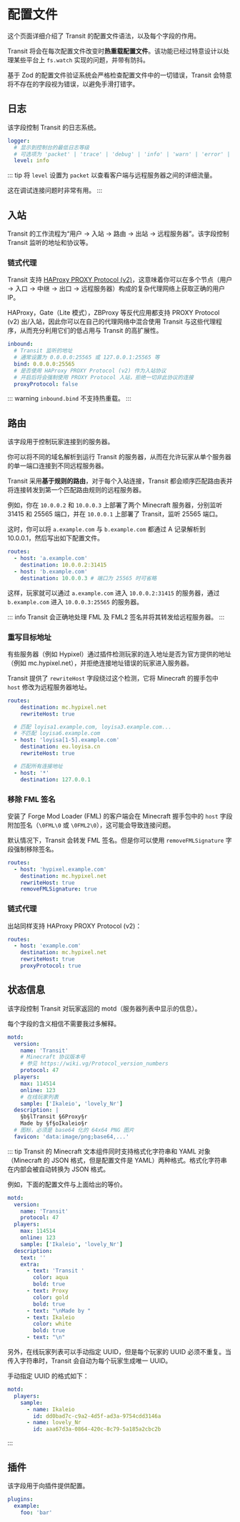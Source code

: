 # 配置文件

这个页面详细介绍了 Transit 的配置文件语法，以及每个字段的作用。

Transit 将会在每次配置文件改变时**热重载配置文件**。该功能已经过特意设计以处理某些平台上 `fs.watch` 实现的问题，并带有防抖。

基于 Zod 的配置文件验证系统会严格检查配置文件中的一切错误，Transit 会特意将不存在的字段视为错误，以避免手滑打错字。

## 日志

该字段控制 Transit 的日志系统。

```yml
logger:
  # 显示到控制台的最低日志等级
  # 可选项为 'packet' | 'trace' | 'debug' | 'info' | 'warn' | 'error' | 'fetal'，严重性从低到高
  level: info
```

::: tip
将 `level` 设置为 `packet` 以查看客户端与远程服务器之间的详细流量。

这在调试连接问题时非常有用。
:::

## 入站

Transit 的工作流程为“用户 -> 入站 -> 路由 -> 出站 -> 远程服务器”。该字段控制 Transit 监听的地址和协议等。

### 链式代理

Transit 支持 [HAProxy PROXY Protocol (v2)](https://www.haproxy.org/download/1.8/doc/proxy-protocol.txt)，这意味着你可以在多个节点（用户 -> 入口 -> 中继 -> 出口 -> 远程服务器）构成的复杂代理网络上获取正确的用户 IP。

HAProxy，Gate（Lite 模式），ZBProxy 等反代应用都支持 PROXY Protocol (v2) 出/入站，因此你可以在自己的代理网络中混合使用 Transit 与这些代理程序，从而充分利用它们的低占用与 Transit 的高扩展性。

```yml
inbound:
  # Transit 监听的地址
  # 通常设置为 0.0.0.0:25565 或 127.0.0.1:25565 等
  bind: 0.0.0.0:25565
  # 是否使用 HAProxy PROXY Protocol (v2) 作为入站协议
  # 开启后将会强制使用 PROXY Protocol 入站，拒绝一切非此协议的连接
  proxyProtocol: false
```

::: warning
`inbound.bind` 不支持热重载。
:::

## 路由

该字段用于控制玩家连接到的服务器。

你可以将不同的域名解析到运行 Transit 的服务器，从而在允许玩家从单个服务器的单一端口连接到不同远程服务器。

Transit 采用**基于规则的路由**，对于每个入站连接，Transit 都会顺序匹配路由表并将连接转发到第一个匹配路由规则的远程服务器。

例如，你在 `10.0.0.2` 和 `10.0.0.3` 上部署了两个 Minecraft 服务器，分别监听 31415 和 25565 端口，并在 `10.0.0.1` 上部署了 Transit，监听 25565 端口。

这时，你可以将 `a.example.com` 与 `b.example.com` 都通过 A 记录解析到 10.0.0.1，然后写出如下配置文件。

```yml
routes:
  - host: 'a.example.com'
    destination: 10.0.0.2:31415
  - host: 'b.example.com'
    destination: 10.0.0.3 # 端口为 25565 时可省略
```

这样，玩家就可以通过 `a.example.com` 进入 `10.0.0.2:31415` 的服务器，通过 `b.example.com` 进入 `10.0.0.3:25565` 的服务器。

::: info
Transit 会正确地处理 FML 及 FML2 签名并将其转发给远程服务器。
:::

### 重写目标地址

有些服务器（例如 Hypixel）通过插件检测玩家的连入地址是否为官方提供的地址（例如 mc.hypixel.net），并拒绝连接地址错误的玩家进入服务器。

Transit 提供了 `rewriteHost` 字段绕过这个检测，它将 Minecraft 的握手包中 `host` 修改为远程服务器地址。

```yml
routes:
    destination: mc.hypixel.net
    rewriteHost: true

  # 匹配 loyisa1.example.com, loyisa3.example.com...
  # 不匹配 loyisa6.example.com
  - host: 'loyisa[1-5].example.com'
    destination: eu.loyisa.cn
    rewriteHost: true

  # 匹配所有连接地址
  - host: '*'
    destination: 127.0.0.1
```

### 移除 FML 签名

安装了 Forge Mod Loader (FML) 的客户端会在 Minecraft 握手包中的 `host` 字段附加签名（`\0FML\0` 或 `\0FML2\0`），这可能会导致连接问题。

默认情况下，Transit 会转发 FML 签名。但是你可以使用 `removeFMLSignature` 字段强制移除签名。

```yml
routes:
  - host: 'hypixel.example.com'
    destination: mc.hypixel.net
    rewriteHost: true
    removeFMLSignature: true
```

### 链式代理

出站同样支持 HAProxy PROXY Protocol (v2)：

```yml
routes:
  - host: 'example.com'
    destination: mc.hypixel.net
    rewriteHost: true
    proxyProtocol: true
```

## 状态信息

该字段控制 Transit 对玩家返回的 motd（服务器列表中显示的信息）。

每个字段的含义相信不需要我过多解释。

```yml
motd:
  version:
    name: 'Transit'
    # Minecraft 协议版本号
    # 参见 https://wiki.vg/Protocol_version_numbers
    protocol: 47
  players:
    max: 114514
    online: 123
    # 在线玩家列表
    sample: ['Ikaleio', 'lovely_Nr']
  description: |
    §b§lTransit §6Proxy§r
    Made by §f§oIkaleio§r
  # 图标，必须是 base64 化的 64x64 PNG 图片
  favicon: 'data:image/png;base64,...'
```

::: tip
Transit 的 Minecraft 文本组件同时支持格式化字符串和 YAML 对象（Minecraft 的 JSON 格式，但是配置文件是 YAML）两种格式。格式化字符串在内部会被自动转换为 JSON 格式。

例如，下面的配置文件与上面给出的等价。

```yml
motd:
  version:
    name: 'Transit'
    protocol: 47
  players:
    max: 114514
    online: 123
    sample: ['Ikaleio', 'lovely_Nr']
  description:
    text: ''
    extra:
      - text: 'Transit '
        color: aqua
        bold: true
      - text: Proxy
        color: gold
        bold: true
      - text: "\nMade by "
      - text: Ikaleio
        color: white
        bold: true
      - text: "\n"
```

另外，在线玩家列表可以手动指定 UUID，但是每个玩家的 UUID 必须不重复。当传入字符串时，Transit 会自动为每个玩家生成唯一 UUID。

手动指定 UUID 的格式如下：

```yml
motd:
  players:
    sample:
      - name: Ikaleio
        id: dd0bad7c-c9a2-4d5f-ad3a-9754cdd3146a
      - name: lovely_Nr
        id: aaa67d3a-0864-420c-8c79-5a185a2cbc2b
```

:::

## 插件

该字段用于向插件提供配置。

```yml
plugins:
  example:
    foo: 'bar'
```
